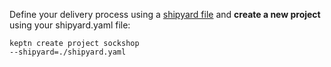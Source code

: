 Define your delivery process using a [shipyard file](https://github.com/keptn/spec/blob/master/shipyard.md) and **create a new project** using your shipyard.yaml file:

```console
keptn create project sockshop
--shipyard=./shipyard.yaml
```
